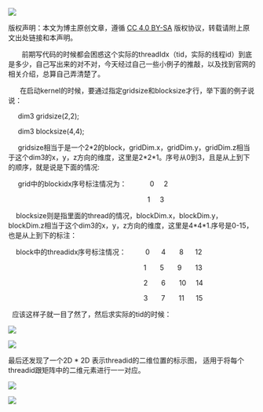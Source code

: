 ![](https://csdnimg.cn/release/blogv2/dist/pc/img/original.png)

版权声明：本文为博主原创文章，遵循 [CC 4.0 BY-SA](http://creativecommons.org/licenses/by-sa/4.0/) 版权协议，转载请附上原文出处链接和本声明。

       前期写代码的时候都会困惑这个实际的threadIdx（tid，实际的线程id）到底是多少，自己写出来的对不对，今天经过自己一些小例子的推敲，以及找到官网的相关介绍，总算自己弄清楚了。

      在启动kernel的时候，要通过指定gridsize和blocksize才行，举下面的例子说说：

     dim3 gridsize(2,2);

     dim3 blocksize(4,4);

     gridsize相当于是一个2\*2的block，gridDim.x，gridDim.y，gridDim.z相当于这个dim3的x，y，z方向的维度，这里是2\*2\*1。序号从0到3，且是从上到下的顺序，就是说是下面的情况:

     grid中的blockidx序号标注情况为：            0     2 

                                                                        1     3

    blocksize则是指里面的thread的情况，blockDim.x，blockDim.y，blockDim.z相当于这个dim3的x，y，z方向的维度，这里是4\*4\*1.序号是0-15，也是从上到下的标注：

    block中的threadidx序号标注情况：          0      4       8      12 

                                                                      1       5       9       13

                                                                      2       6       10     14

                                                                      3       7       11      15

  应该这样子就一目了然了，然后求实际的tid的时候：

![](https://img-blog.csdn.net/20160809143848708?watermark/2/text/aHR0cDovL2Jsb2cuY3Nkbi5uZXQv/font/5a6L5L2T/fontsize/400/fill/I0JBQkFCMA==/dissolve/70/gravity/Center)
  

![](https://img-blog.csdn.net/20160809143858896?watermark/2/text/aHR0cDovL2Jsb2cuY3Nkbi5uZXQv/font/5a6L5L2T/fontsize/400/fill/I0JBQkFCMA==/dissolve/70/gravity/Center)
  

最后还发现了一个2D \* 2D 表示threadid的二维位置的标示图， 适用于将每个threadid跟矩阵中的二维元素进行一一对应。

![](https://img-blog.csdn.net/20160809145945472)
  

![](https://img-blog.csdn.net/20160809150525718)